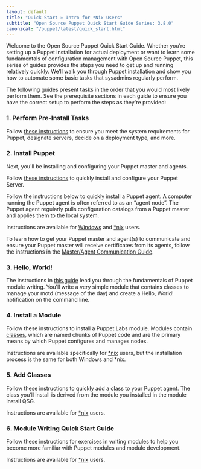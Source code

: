 ```yaml
---
layout: default
title: "Quick Start » Intro for *Nix Users"
subtitle: "Open Source Puppet Quick Start Guide Series: 3.8.0"
canonical: "/puppet/latest/quick_start.html"
---
```


Welcome to the Open Source Puppet Quick Start Guide. Whether you’re setting up a Puppet installation for actual deployment or want to learn some fundamentals of configuration management with Open Source Puppet, this series of guides provides the steps you need to get up and running relatively quickly. We’ll walk you through Puppet installation and show you how to automate some basic tasks that sysadmins regularly perform.

The following guides present tasks in the order that you would most likely perform them. See the prerequisite sections in each guide to ensure you have the correct setup to perform the steps as they're provided:

### 1. Perform Pre-Install Tasks
Follow [these instructions](./install_pre.html) to ensure you meet the system requirements for Puppet, designate servers, decide on a deployment type, and more.

### 2. Install Puppet
Next, you'll be installing and configuring your Puppet master and agents. 

Follow [these instructions](http://docs.puppetlabs.com/puppetserver/2.1/install_from_packages.html) to quickly install and configure your Puppet Server.

Follow the instructions below to quickly install a Puppet agent. A computer running the Puppet agent is often referred to as an “agent node”. The Puppet agent regularly pulls configuration catalogs from a Puppet master and applies them to the local system.

Instructions are available for [Windows](./install_windows.html) and [*nix](./install_linux.html) users.

To learn how to get your Puppet master and agent(s) to communicate and ensure your Puppet master will receive certificates from its agents, follow the instructions in the [Master/Agent Communication Guide](./quick_start_master_agent_communication.html).

### 3. Hello, World!
The instructions in [this guide](./quick_start_helloworld.html) lead you through the fundamentals of Puppet module writing. You'll write a very simple module that contains classes to manage your motd (message of the day) and create a Hello, World! notification on the command line.

### 4. Install a Module
Follow these instructions to install a Puppet Labs module. Modules contain [classes](./puppet/3.8/reference/lang_classes.html), which are named chunks of Puppet code and are the primary means by which Puppet configures and manages nodes.

Instructions are available specifically for [*nix](./quick_start_module_install_nix.html) users, but the installation process is the same for both Windows and *nix.

### 5. Add Classes
Follow these instructions to quickly add a class to your Puppet agent. The class you’ll install is derived from the module you installed in the module install QSG.

Instructions are available for [*nix](./quick_start_adding_classes_nix.html) users.


### 6. Module Writing Quick Start Guide
Follow these instructions for exercises in writing modules to help you become more familiar with Puppet modules and module development.

Instructions are available for [*nix](./quick_writing_nix.html) users.



